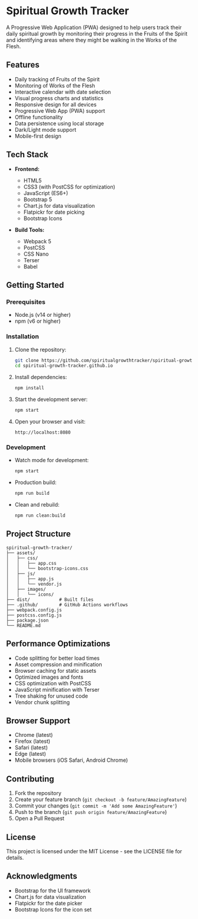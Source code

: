 # Spiritual Growth Tracker

A Progressive Web Application (PWA) designed to help users track their daily spiritual growth by monitoring their progress in the Fruits of the Spirit and identifying areas where they might be walking in the Works of the Flesh.

## Features

- Daily tracking of Fruits of the Spirit
- Monitoring of Works of the Flesh
- Interactive calendar with date selection
- Visual progress charts and statistics
- Responsive design for all devices
- Progressive Web App (PWA) support
- Offline functionality
- Data persistence using local storage
- Dark/Light mode support
- Mobile-first design

## Tech Stack

- **Frontend:**
  - HTML5
  - CSS3 (with PostCSS for optimization)
  - JavaScript (ES6+)
  - Bootstrap 5
  - Chart.js for data visualization
  - Flatpickr for date picking
  - Bootstrap Icons

- **Build Tools:**
  - Webpack 5
  - PostCSS
  - CSS Nano
  - Terser
  - Babel

## Getting Started

### Prerequisites

- Node.js (v14 or higher)
- npm (v6 or higher)

### Installation

1. Clone the repository:
   ```bash
   git clone https://github.com/spiritualgrowthtracker/spiritual-growth-tracker.github.io.git
   cd spiritual-growth-tracker.github.io
   ```

2. Install dependencies:
   ```bash
   npm install
   ```

3. Start the development server:
   ```bash
   npm start
   ```

4. Open your browser and visit:
   ```
   http://localhost:8080
   ```

### Development

- Watch mode for development:
  ```bash
  npm start
  ```

- Production build:
  ```bash
  npm run build
  ```

- Clean and rebuild:
  ```bash
  npm run clean:build
  ```

## Project Structure

```
spiritual-growth-tracker/
├── assets/
│   ├── css/
│   │   ├── app.css
│   │   └── bootstrap-icons.css
│   ├── js/
│   │   ├── app.js
│   │   └── vendor.js
│   ├── images/
│   │   └── icons/
├── dist/           # Built files
├── .github/        # GitHub Actions workflows
├── webpack.config.js
├── postcss.config.js
├── package.json
└── README.md
```

## Performance Optimizations

- Code splitting for better load times
- Asset compression and minification
- Browser caching for static assets
- Optimized images and fonts
- CSS optimization with PostCSS
- JavaScript minification with Terser
- Tree shaking for unused code
- Vendor chunk splitting

## Browser Support

- Chrome (latest)
- Firefox (latest)
- Safari (latest)
- Edge (latest)
- Mobile browsers (iOS Safari, Android Chrome)

## Contributing

1. Fork the repository
2. Create your feature branch (`git checkout -b feature/AmazingFeature`)
3. Commit your changes (`git commit -m 'Add some AmazingFeature'`)
4. Push to the branch (`git push origin feature/AmazingFeature`)
5. Open a Pull Request

## License

This project is licensed under the MIT License - see the LICENSE file for details.

## Acknowledgments

- Bootstrap for the UI framework
- Chart.js for data visualization
- Flatpickr for the date picker
- Bootstrap Icons for the icon set 